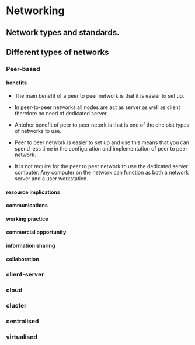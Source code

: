 # Networking

## Network types and standards.

## Different types of networks
 ### Peer-based
 #### benefits
 * The main benefit of a peer to peer network is that it is easier to set up.
 
 * In peer-to-peer networks all nodes are act as server as well as client therefore no need of dedicated server.
 
 * Antoher benefit of peer to peer netork is that is one of the cheipist types of networks to use.
 
 * Peer to peer network is easier to set up and use this means that you can spend less time in the configuration and implementation of peer to peer network.
 
* It is not require for the peer to peer network to use the dedicated server computer. Any computer on the network can function as both a network server and a user workstation.

 #### resource implications 
 
 #### communications 
 
 #### working practice 
 
 #### commercial opportunity 
 
 #### information sharing 
 
 #### collaboration
 
 ### client-server 
 
 ### cloud
 
 ### cluster
 
 ### centralised
 
 ### virtualised
 
